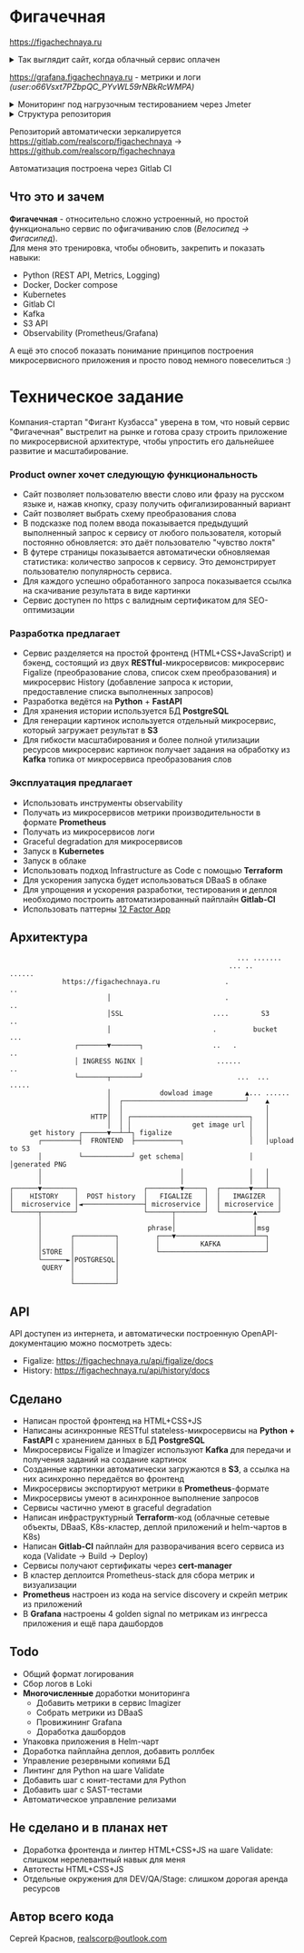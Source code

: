# Фигачечная
https://figachechnaya.ru  

<details>
  <summary>Так выглядит сайт, когда облачный сервис оплачен</summary>
  ![скриншот](https://i.ibb.co/7NdXM2Y/front.gif)
</details>

https://grafana.figachechnaya.ru - метрики и логи *(user:o66Vsxt7PZbpQC_PYvWL59rNBkRcWMPA)*

<details>
  <summary>Мониторинг под нагрузочным тестированием через Jmeter</summary>
  ![скриншот](https://i.ibb.co/nkzGPrS/grafana2.png)
  ![скриншот](https://i.ibb.co/5j2pfqg/grafana3.png)
</details>

<details>
  <summary>Структура репозитория</summary>

    .
    ├── README.md
    ├── ci-cd/ - пайплайны для Gitlab-CI
    ├── docker-compose/ - всё, что нужно, чтобы поднять сервис локально, для удобства разработки
    ├── frontend/
    │   ├── Dockerfile
    │   ├── front.conf - настройка nginx
    │   └── site/ - HTML+CSS+Javascript фронтенд
    ├── kubernetes/
    │   └── manifests/ - манифесты с объектами K8s для деплоя сервиса
    │       ├── figalize/
    │       ├── frontend/
    │       ├── history/
    │       ├── imagizer/
    │       └── ingress/
    ├── microservices/
    │   ├── figalize/
    │   │   ├── Dockerfile - докерфайл для сборки образа
    │   │   ├── app/ - Python-код
    │   │   ├── data/ - схема преобразований
    │   │   └── requirements.txt - список Python-модулей для сборки
    │   ├── history/
    │   │   ├── Dockerfile
    │   │   ├── app/
    │   │   └── requirements.txt
    │   └── imagizer/
    │       ├── Dockerfile
    │       ├── app/
    │       └── requirements.txt
    ├── terraform
    │   ├── helm/ - yml-файлы с параметрами helm-чартов (почти не используется)
    │   ├── templates/ - шаблоны для кода
    │   └── *.tf - собственно Terraform-код для настройки сети, DBaaS, кластера k8s и деплоя
    └── tools - вспомогательные скрипты

</details>

Репозиторий автоматически зеркалируется https://gitlab.com/realscorp/figachechnaya -> https://github.com/realscorp/figachechnaya  
  
Автоматизация построена через Gitlab CI
## Что это и зачем
**Фигачечная** - относительно сложно устроенный, но простой функционально сервис по офигачиванию слов (*Велосипед -> Фигасипед*).  
Для меня это тренировка, чтобы обновить, закрепить и показать навыки:
- Python (REST API, Metrics, Logging)
- Docker, Docker compose
- Kubernetes
- Gitlab CI
- Kafka
- S3 API
- Observability (Prometheus/Grafana)  

А ещё это способ показать понимание принципов построения микросервисного приложения и просто повод немного повеселиться :)
# Техническое задание
Компания-стартап "Фигант Кузбасса" уверена в том, что новый сервис "Фигачечная" выстрелит на рынке и готова сразу строить приложение по микросервисной архитектуре, чтобы упростить его дальнейшее развитие и масштабирование.
### Product owner хочет следующую функциональность
- Сайт позволяет пользователю ввести слово или фразу на русском языке и, нажав кнопку, сразу получить офигализированный вариант
- Сайт позволяет выбрать схему преобразования слова
- В подсказке под полем ввода показывается предыдущий выполненный запрос к сервису от любого пользователя, который постоянно обновляется: это даёт пользователю "чувство локтя"
- В футере страницы показывается автоматически обновляемая статистика: количество запросов к сервису. Это демонстрирует пользователю популярность сервиса.
- Для каждого успешно обработанного запроса показывается ссылка на скачивание результата в виде картинки
- Сервис доступен по https с валидным сертификатом для SEO-оптимизации
### Разработка предлагает
- Сервис разделяется на простой фронтенд (HTML+CSS+JavaScript) и бэкенд, состоящий из двух **RESTful**-микросервисов: микросервис Figalize (преобразование слова, список схем преобразования) и микросервис History (добавление запроса к истории, предоставление списка выполненных запросов)
- Разработка ведётся на **Python** + **FastAPI**
- Для хранения истории используется БД **PostgreSQL**
- Для генерации картинок используется отдельный микросервис, который загружает результат в **S3**
- Для гибкости масштабирования и более полной утилизации ресурсов микросервис картинок получает задания на обработку из **Kafka** топика от микросервиса преобразования слов
### Эксплуатация предлагает
- Использовать инструменты observability
- Получать из микросервисов метрики производительности в формате **Prometheus**
- Получать из микросервисов логи
- Graceful degradation для микросервисов
- Запуск в **Kubernetes**
- Запуск в облаке
- Использовать подход Infrastructure as Code с помощью **Terraform**
- Для ускорения запуска будет использоваться DBaaS в облаке
- Для упрощения и ускорения разработки, тестирования и деплоя необходимо построить автоматизированный пайплайн **Gitlab-CI**
- Использовать паттерны [12 Factor App](https://12factor.net/)
## Архитектура

                                                            ... .......
                                                          ... ..      ......
                 https://figachechnaya.ru                .                 ..
                            │                            .                 ..
                            │SSL                      ....        S3      ..
                            │                         .         bucket    ...
                    ┌───────▼───────┐                 ..   .                ..
                    │ INGRESS NGINX │                  ......               ..
                    └───────┬───────┘                       ...  ...   .....
                            │            dowload image        ▲... ......
                            │  ┌──────────────────────────────┘    ▲
                            │  │                                   │
                        HTTP│  │ ┌─────────────────────────────┐   │
                            │  │ │               get image url │   │
         get history ┌──────▼──┴─┴┐ figalize                   │   │
           ┌─────────┤  FRONTEND  ├───────────┐                │   │upload to S3
           │         └────────────┘ get schema│                │   │generated PNG
           │                                  │                │   │
           │                                  │                │   │
    ┌──────▼────────┐                ┌────────▼─────┐  ┌───────▼───┴──┐
    │    HISTORY    │  POST history  │   FIGALIZE   │  │   IMAGIZER   │
    │  microservice │◄───────────────┤ microservice │  │ microservice │
    └──────┬────────┘                └──────┬───────┘  └────────▲─────┘
           │                                │                   │
           │                          phrase│                   │msg
           │       ┌──────────┐         ┌───▼───────────────────┴──┐
           │       │          │         │          KAFKA           │
           │STORE  │          │         └──────────────────────────┘
           └──────►│POSTGRESQL│
            QUERY  │          │
                   │          │
                   └──────────┘

## API
API доступен из интернета, и автоматически построенную OpenAPI-документацию можно посмотреть здесь:
- Figalize: https://figachechnaya.ru/api/figalize/docs
- History: https://figachechnaya.ru/api/history/docs
## Сделано
- Написан простой фронтенд на HTML+CSS+JS
- Написаны асинхронные RESTful stateless-микросервисы на **Python + FastAPI** с хранением данных в БД **PostgreSQL**
- Микросервисы Figalize и Imagizer используют **Kafka** для передачи и получения заданий на создание картинок
- Созданные картинки автоматически загружаются в **S3**, а ссылка на них асинхронно передаётся во фронтенд
- Микросервисы экспортируют метрики в **Prometheus**-формате
- Микросервисы умеют в асинхронное выполнение запросов
- Сервисы частично умеют в graceful degradation
- Написан инфраструктурный **Terraform**-код (облачные сетевые объекты, DBaaS, K8s-кластер, деплой приложений и helm-чартов в K8s)
- Написан **Gitlab-CI** пайплайн для разворачивания всего сервиса из кода (Validate -> Build -> Deploy)
- Сервисы получают сертификаты через **cert-manager**
- В кластер деплоится Prometheus-stack для сбора метрик и визуализации
- **Prometheus** настроен из кода на service discovery и скрейп метрик из приложений
- В **Grafana** настроены 4 golden signal по метрикам из ингресса приложения и ещё пара дашбордов
## Todo
- Общий формат логирования
- Сбор логов в Loki
- **Многочисленные** доработки мониторинга
  - Добавить метрики в сервис Imagizer
  - Собрать метрики из DBaaS
  - Провижининг Grafana
  - Доработка дашбордов
- Упаковка приложения в Helm-чарт
- Доработка пайплайна деплоя, добавить роллбек
- Управление резервными копиями БД
- Линтинг для Python на шаге Validate
- Добавить шаг с юнит-тестами для Python
- Добавить шаг с SAST-тестами
- Автоматическое управление релизами

## Не сделано и в планах нет
- Доработка фронтенда и линтер HTML+CSS+JS на шаге Validate: слишком нерелевантный навык для меня
- Автотесты HTML+CSS+JS
- Отдельные окружения для DEV/QA/Stage: слишком дорогая аренда ресурсов
## Автор всего кода
Сергей Краснов, realscorp@outlook.com